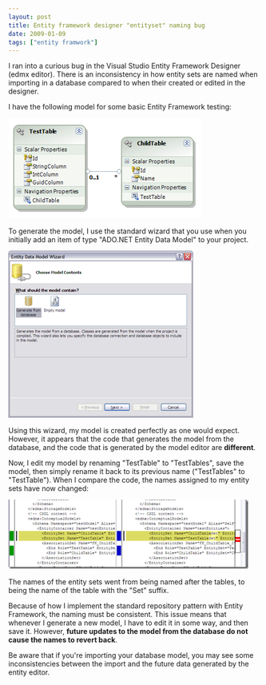 ```yaml
---
layout: post
title: Entity framework designer "entityset" naming bug
date: 2009-01-09
tags: ["entity framwork"]
---
```


I ran into a curious bug in the Visual Studio Entity Framework Designer (edmx editor). There is an inconsistency in how entity sets are named when importing in a database compared to when their created or edited in the designer.

I have the following model for some basic Entity Framework testing:

![Database Model](ef-designer-bug1.png) 

To generate the model, I use the standard wizard that you use when you initially add an item of type "ADO.NET Entity Data Model" to your project.

![Model Import Wizard](image4.png) 

Using this wizard, my model is created perfectly as one would expect. However, it appears that the code that generates the model from the database, and the code that is generated by the model editor are **different**.

Now, I edit my model by renaming "TestTable" to "TestTables", save the model, then simply rename it back to its previous name ("TestTables" to "TestTable"). When I compare the code, the names assigned to my entity sets have now changed:

![edmx Comparison](image5.png) 

The names of the entity sets went from being named after the tables, to being the name of the table with the "Set" suffix.

Because of how I implement the standard repository pattern with Entity Framework, the naming must be consistent. This issue means that whenever I generate a new model, I have to edit it in some way, and then save it. However, **future updates to the model from the database do not cause the names to revert back**.

Be aware that if you're importing your database model, you may see some inconsistencies between the import and the future data generated by the entity editor.